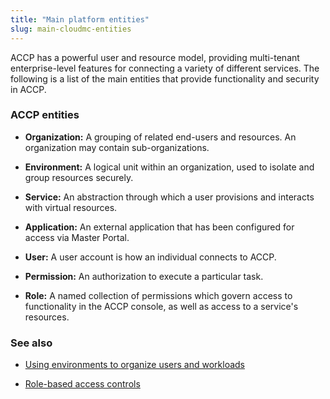 ```yaml
---
title: "Main platform entities"
slug: main-cloudmc-entities
---
```



ACCP has a powerful user and resource model, providing multi-tenant enterprise-level features for connecting a variety of different services.  The following is a list of the main entities that provide functionality and security in ACCP.

### ACCP entities

- **Organization:** A grouping of related end-users and resources.  An organization may contain sub-organizations.

- **Environment:** A logical unit within an organization, used to isolate and group resources securely.

- **Service:** An abstraction through which a user provisions and interacts with virtual resources.

- **Application:** An external application that has been configured for access via Master Portal.

- **User:** A user account is how an individual connects to ACCP.

- **Permission:** An authorization to execute a particular task.

- **Role:** A named collection of permissions which govern access to functionality in the ACCP console, as well as access to a service's resources.

### See also

   - [Using environments to organize users and workloads](environments-to-organize-workloads-and-users.md)

   - [Role-based access controls](../administration/rbac.md)
